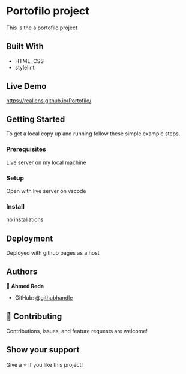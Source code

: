 # Portofilo project

This is the a portofilo project  

<!-- ![screenshot]('./screenshot.png') -->

## Built With


- HTML, CSS
- stylelint


## Live Demo
https://realiens.github.io/Portofilo/
## Getting Started

To get a local copy up and running follow these simple example steps.

### Prerequisites

Live server on my local machine

### Setup

Open with live server on vscode

### Install
no installations


## Deployment
 
Deployed with github pages as a host


## Authors

👤 **Ahmed Reda**

- GitHub: [@githubhandle](https://github.com/ReAliens)



## 🤝 Contributing

Contributions, issues, and feature requests are welcome!

## Show your support

Give a ⭐️ if you like this project!
